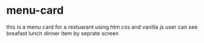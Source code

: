 # menu-card
this is a menu card for a restuarant 
using htm css and vanilla js
user can see breafast lunch dinner item by seprate screen 
